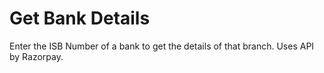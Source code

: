 # Get Bank Details
Enter the ISB Number of a bank to get the details of that branch.
Uses API by Razorpay.
